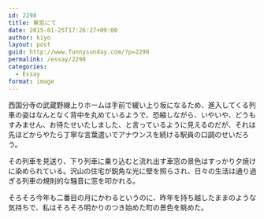 ```yaml
---
id: 2298
title: 車窓にて
date: 2015-01-25T17:26:27+09:00
author: kiyo
layout: post
guid: http://www.funnysunday.com/?p=2298
permalink: /essay/2298
categories:
  - Essay
format: image
---
```

西国分寺の武蔵野線上りホームは手前で緩い上り坂になるため、進入してくる列車の姿はなんとなく背中を丸めているようで、恐縮しながら、いやいや、どうもすみません、お待たせいたしました、と言っているように見えるのだが、それは先ほどからやたら丁寧な言葉遣いでアナウンスを続ける駅員の口調のせいだろう。

その列車を見送り、下り列車に乗り込むと流れ出す車窓の景色はすっかり夕焼けに染められている。沢山の住宅が鋭角な光に壁を照らされ、日々の生活は通り過ぎる列車の規則的な騒音に窓を叩かれる。

そろそろ今年も二番目の月にかわるというのに、昨年を持ち越したままのような気持ちで、私はそろそろ明かりのつき始めた町の景色を眺めた。
